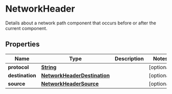 

# NetworkHeader

Details about a network path component that occurs before or after the current component.

## Properties

| Name | Type | Description | Notes |
|------------ | ------------- | ------------- | -------------|
|**protocol** | [**String**](String.md) |  |  [optional] |
|**destination** | [**NetworkHeaderDestination**](NetworkHeaderDestination.md) |  |  [optional] |
|**source** | [**NetworkHeaderSource**](NetworkHeaderSource.md) |  |  [optional] |



